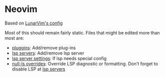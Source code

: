 # Neovim 

Based on [LunarVim's config](https://github.com/LunarVim/Neovim-from-scratch)

Most of this should remain fairly static. Files that might be edited more than most are:

- [pluggins](./lua/user/plugins.lua): Add/remove plug-ins
- [lsp servers](./lua/user/lsp/configs.lua#10): Add/remove lsp server
- [lsp server settings](./lua/user/lsp/settings): If lsp needs special config
- [null-ls overrides](./lua/user/lsp/null-ls.lua): Override LSP diagnostic or formatting. Don't forget to disable LSP at [lsp servers](./lua/user/lsp/handlers.lua#70)
